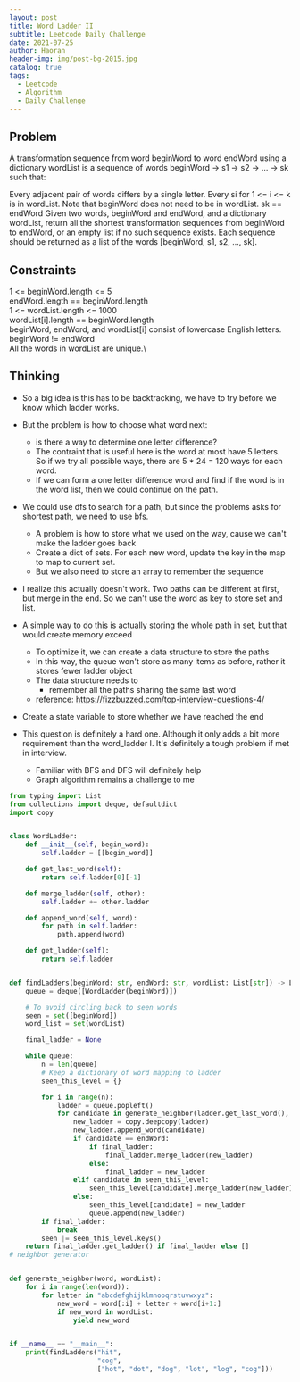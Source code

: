 ```yaml
---
layout: post
title: Word Ladder II
subtitle: Leetcode Daily Challenge
date: 2021-07-25
author: Haoran
header-img: img/post-bg-2015.jpg
catalog: true
tags: 
  - Leetcode
  - Algorithm
  - Daily Challenge
---
```



## Problem
A transformation sequence from word beginWord to word endWord using a dictionary wordList is a sequence of words beginWord -> s1 -> s2 -> ... -> sk such that:

Every adjacent pair of words differs by a single letter.
Every si for 1 <= i <= k is in wordList. Note that beginWord does not need to be in wordList.
sk == endWord
Given two words, beginWord and endWord, and a dictionary wordList, return all the shortest transformation sequences from beginWord to endWord, or an empty list if no such sequence exists. Each sequence should be returned as a list of the words [beginWord, s1, s2, ..., sk].

## Constraints
1 <= beginWord.length <= 5\
endWord.length == beginWord.length\
1 <= wordList.length <= 1000\
wordList[i].length == beginWord.length\
beginWord, endWord, and wordList[i] consist of lowercase English letters.\
beginWord != endWord\
All the words in wordList are unique.\

## Thinking
* So a big idea is this has to be backtracking, we have to try before we know which ladder works.

* But the problem is how to choose what word next:
    * is there a way to determine one letter difference?
    * The contraint that is useful here is the word at most have 5 letters. So if we try all possible ways, there are 5 * 24 = 120 ways for each word. 
    * If we can form a one letter difference word and find if the word is in the word list, then we could continue on the path. 

* We could use dfs to search for a path, but since the problems asks for shortest path, we need to use bfs.
    * A problem is how to store what we used on the way, cause we can't make the ladder goes back
    * Create a dict of sets. For each new word, update the key in the map to map to current set.
    * But we also need to store an array to remember the sequence

* I realize this actually doesn't work. Two paths can be different at first, but merge in the end. So we can't use the word as key to store set and list.

* A simple way to do this is actually storing the whole path in set, but that would create memory exceed
    * To optimize it, we can create a data structure to store the paths
    * In this way, the queue won't store as many items as before, rather it stores fewer ladder object
    * The data structure needs to 
        * remember all the paths sharing the same last word
    * reference: https://fizzbuzzed.com/top-interview-questions-4/
* Create a state variable to store whether we have reached the end

* This question is definitely a hard one. Although it only adds a bit more requirement than the word_ladder I. It's definitely a tough problem if met in interview.
    * Familiar with BFS and DFS will definitely help
    * Graph algorithm remains a challenge to me

```python
from typing import List
from collections import deque, defaultdict
import copy


class WordLadder:
    def __init__(self, begin_word):
        self.ladder = [[begin_word]]

    def get_last_word(self):
        return self.ladder[0][-1]

    def merge_ladder(self, other):
        self.ladder += other.ladder

    def append_word(self, word):
        for path in self.ladder:
            path.append(word)

    def get_ladder(self):
        return self.ladder


def findLadders(beginWord: str, endWord: str, wordList: List[str]) -> List[List[str]]:
    queue = deque([WordLadder(beginWord)])

    # To avoid circling back to seen words
    seen = set([beginWord])
    word_list = set(wordList)

    final_ladder = None

    while queue:
        n = len(queue)
        # Keep a dictionary of word mapping to ladder
        seen_this_level = {}

        for i in range(n):
            ladder = queue.popleft()
            for candidate in generate_neighbor(ladder.get_last_word(), wordList):
                new_ladder = copy.deepcopy(ladder)
                new_ladder.append_word(candidate)
                if candidate == endWord:
                    if final_ladder:
                        final_ladder.merge_ladder(new_ladder)
                    else:
                        final_ladder = new_ladder
                elif candidate in seen_this_level:
                    seen_this_level[candidate].merge_ladder(new_ladder)
                else:
                    seen_this_level[candidate] = new_ladder
                    queue.append(new_ladder)
        if final_ladder:
            break
        seen |= seen_this_level.keys()
    return final_ladder.get_ladder() if final_ladder else []
# neighbor generator


def generate_neighbor(word, wordList):
    for i in range(len(word)):
        for letter in "abcdefghijklmnopqrstuvwxyz":
            new_word = word[:i] + letter + word[i+1:]
            if new_word in wordList:
                yield new_word


if __name__ == "__main__":
    print(findLadders("hit",
                      "cog",
                      ["hot", "dot", "dog", "lot", "log", "cog"]))
```